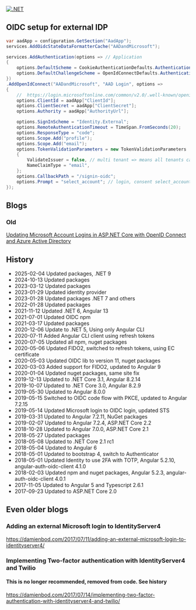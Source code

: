 
[![.NET](https://github.com/damienbod/AspNetCoreID4External/actions/workflows/dotnet.yml/badge.svg)](https://github.com/damienbod/AspNetCoreID4External/actions/workflows/dotnet.yml)

## OIDC setup for external IDP

```csharp
var aadApp = configuration.GetSection("AadApp");
services.AddOidcStateDataFormatterCache("AADandMicrosoft");

services.AddAuthentication(options => // Application
{
    options.DefaultScheme = CookieAuthenticationDefaults.AuthenticationScheme;
    options.DefaultChallengeScheme = OpenIdConnectDefaults.AuthenticationScheme;
})
.AddOpenIdConnect("AADandMicrosoft", "AAD Login", options => 
{
    //  https://login.microsoftonline.com/common/v2.0/.well-known/openid-configuration
    options.ClientId = aadApp["ClientId"];
    options.ClientSecret = aadApp["ClientSecret"];
    options.Authority = aadApp["AuthorityUrl"];

    options.SignInScheme = "Identity.External";
    options.RemoteAuthenticationTimeout = TimeSpan.FromSeconds(20);
    options.ResponseType = "code";
    options.Scope.Add("profile");
    options.Scope.Add("email");
    options.TokenValidationParameters = new TokenValidationParameters
    {
        ValidateIssuer = false, // multi tenant => means all tenants can use this
        NameClaimType = "email",
    };
    options.CallbackPath = "/signin-oidc";
    options.Prompt = "select_account"; // login, consent select_account
});
```

## Blogs

### Old

[Updating Microsoft Account Logins in ASP.NET Core with OpenID Connect and Azure Active Directory](https://damienbod.com/2019/05/17/updating-microsoft-account-logins-in-asp-net-core-with-openid-connect-and-azure-active-directory/)

## History 

- 2025-02-04 Updated packages, .NET 9
- 2024-10-13 Updated packages
- 2023-03-12 Updated packages
- 2023-01-29 Updated identity provider
- 2023-01-28 Updated packages .NET 7 and others
- 2022-01-28 Updated packages
- 2021-11-12 Updated .NET 6, Angular 13
- 2021-07-01 Updated OIDC npm
- 2021-03-17 Updated packages
- 2020-12-06 Update to .NET 5, Using only Angular CLI
- 2020-07-11 Added Angular CLI client using refresh tokens
- 2020-07-05 Updated all npm, nuget packages
- 2020-05-06 Updated FIDO2, switched to refresh tokens, using EC certificate
- 2020-05-03 Updated OIDC lib to version 11, nuget packages
- 2020-03-03 Added support for FIDO2, updated to Angular 9
- 2020-01-04 Updated nuget packages, same site fix
- 2019-12-13 Updated to .NET Core 3.1, Angular 8.2.14
- 2019-10-07 Updated to .NET Core 3.0, Angular 8.2.9
- 2019-05-30 Updated to Angular 8.0.0
- 2019-05-15 Switched to OIDC code flow with PKCE, updated to Angular 7.2.15
- 2019-05-14 Updated Microsoft login to OIDC login, updated STS
- 2019-03-31 Updated to Angular 7.2.11, NuGet packages
- 2019-02-07 Updated to Angular 7.2.4, ASP.NET Core 2.2
- 2018-10-28 Updated to Angular 7.0.0, ASP.NET Core 2.1
- 2018-05-27 Updated packages
- 2018-05-08 Updated to .NET Core 2.1 rc1
- 2018-05-04 Updated to Angular 6
- 2018-05-01 Updated to bootstrap 4, switch to Authenticator
- 2018-05-01 Updated Identity to use 2FA with TOTP, Angular 5.2.10, angular-auth-oidc-client 4.1.0
- 2018-02-03 Updated npm and nuget packages, Angular 5.2.3, angular-auth-oidc-client 4.0.1
- 2017-11-05 Updated to Angular 5 and Typescript 2.6.1
- 2017-09-23 Updated to ASP.NET Core 2.0

## Even older blogs

### Adding an external Microsoft login to IdentityServer4

https://damienbod.com/2017/07/11/adding-an-external-microsoft-login-to-identityserver4/

### Implementing Two-factor authentication with IdentityServer4 and Twilio

#### This is no longer recommended, removed from code. See history

https://damienbod.com/2017/07/14/implementing-two-factor-authentication-with-identityserver4-and-twilio/

